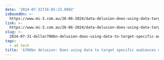 ```yaml
---
date: '2024-07-31T16:05:23.000Z'
isBasedOn: >-
  https://www.mi-3.com.au/26-06-2024/data-delusion-does-using-data-target-specific-audiences-advertising-actually-make
link: >-
  https://www.mi-3.com.au/26-06-2024/data-delusion-does-using-data-target-specific-audiences-advertising-actually-make
slug: >-
  2024-07-31-dollar700bn-delusion-does-using-data-to-target-specific-audiences-make-advertis
tags:
  - ad tech
title: '$700bn delusion: Does using data to target specific audiences make advertis'
---
```

 
